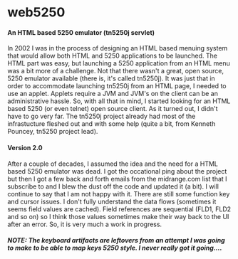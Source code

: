 # web5250
#### An HTML based 5250 emulator (tn5250j servlet)
In 2002 I was in the process of designing an HTML based menuing system that would allow both HTML and 5250 applications to be launched. The HTML part was easy, but launching a 5250 application from an HTML menu was a bit more of a challenge. Not that there wasn't a great, open source, 5250 emulator available (there is, it's called tn5250j). It was just that in order to accommodate launching tn5250j from an HTML page, I needed to use an applet. Applets require a JVM and JVM's on the client can be an administrative hassle. So, with all that in mind, I started looking for an HTML based 5250 (or even telnet) open source client. As it turned out, I didn't have to go very far. The tn5250j project already had most of the infrastucture fleshed out and with some help (quite a bit, from Kenneth Pouncey, tn5250 project lead).

#### Version 2.0

After a couple of decades, I assumed the idea and the need for a HTML based 5250 emulator was dead.  I got the occational ping about the project but then I got a few back and forth emails from the midrange.com list that I subscribe to and I blew the dust off the code and updated it (a bit).  I will continue to say that I am not happy with it.  There are still some function key and cursor issues. I don't fully understand the data flows (sometimes it seems field values are cached).  Field references are sequential (FLD1, FLD2 and so on)  so I think those values sometimes make their way back to the UI after an error.  So, it is very much a work in progress.

##### NOTE: The keyboard artifacts are leftovers from an attempt I was going to make to be able to map keys 5250 style.  I never really got it going....
